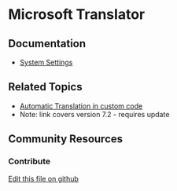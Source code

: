 # Microsoft Translator

## Documentation

* [System Settings](https://learn.liferay.com/dxp/7.x/en/system-administration/system-settings/system-settings.html)

## Related Topics

* [Automatic Translation in custom code](https://portal.liferay.dev/docs/7-2/frameworks/-/knowledge_base/f/using-translation-features-in-your-widget)
* Note: link covers version 7.2 - requires update

## Community Resources


### Contribute

[Edit this file on github](https://github.com/olafk/controlpanel-documentation-docs/blob/master/md/73en/com_liferay_configuration_admin_web_portlet_SystemSettingsPortlet/com.liferay.microsoft.translator.internal.configuration.MicrosoftTranslatorConfiguration.md)

